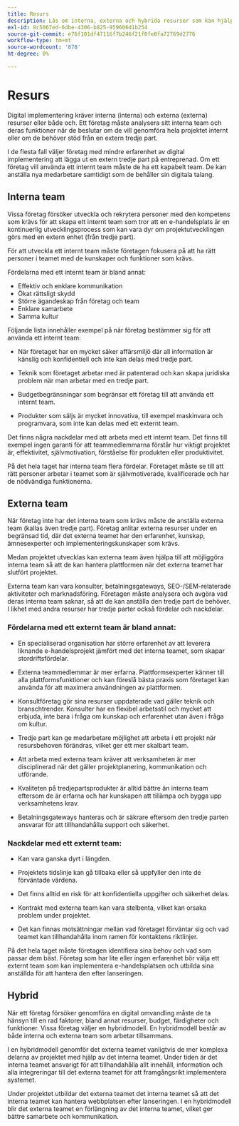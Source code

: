 ```yaml
---
title: Resurs
description: Läs om interna, externa och hybrida resurser som kan hjälpa ert e-handelsteam.
exl-id: 8c5067ed-6dbe-4306-b825-959606d1b254
source-git-commit: e76f101df47116f7b246f21f0fe0fa72769d2776
workflow-type: tm+mt
source-wordcount: '878'
ht-degree: 0%

---
```


# Resurs

Digital implementering kräver interna (interna) och externa (externa) resurser eller både och. Ett företag måste analysera sitt interna team och deras funktioner när de beslutar om de vill genomföra hela projektet internt eller om de behöver stöd från en extern tredje part.

I de flesta fall väljer företag med mindre erfarenhet av digital implementering att lägga ut en extern tredje part på entreprenad. Om ett företag vill använda ett internt team måste de ha ett kapabelt team. De kan anställa nya medarbetare samtidigt som de behåller sin digitala talang.

## Interna team

Vissa företag försöker utveckla och rekrytera personer med den kompetens som krävs för att skapa ett internt team som tror att en e-handelsplats är en kontinuerlig utvecklingsprocess som kan vara dyr om projektutvecklingen görs med en extern enhet (från tredje part).

För att utveckla ett internt team måste företagen fokusera på att ha rätt personer i teamet med de kunskaper och funktioner som krävs.

Fördelarna med ett internt team är bland annat:

- Effektiv och enklare kommunikation
- Ökat rättsligt skydd
- Större ägandeskap från företag och team
- Enklare samarbete
- Samma kultur

Följande lista innehåller exempel på när företag bestämmer sig för att använda ett internt team:

- När företaget har en mycket säker affärsmiljö där all information är känslig och konfidentiell och inte kan delas med tredje part.

- Teknik som företaget arbetar med är patenterad och kan skapa juridiska problem när man arbetar med en tredje part.

- Budgetbegränsningar som begränsar ett företag till att använda ett internt team.

- Produkter som säljs är mycket innovativa, till exempel maskinvara och programvara, som inte kan delas med ett externt team.

Det finns några nackdelar med att arbeta med ett internt team. Det finns till exempel ingen garanti för att teammedlemmarna förstår hur viktigt projektet är, effektivitet, självmotivation, förståelse för produkten eller produktivitet.

På det hela taget har interna team flera fördelar. Företaget måste se till att rätt personer arbetar i teamet som är självmotiverade, kvalificerade och har de nödvändiga funktionerna.

## Externa team

När företag inte har det interna team som krävs måste de anställa externa team (kallas även tredje part). Företag anlitar externa resurser under en begränsad tid, där det externa teamet har den erfarenhet, kunskap, ämnesexperter och implementeringskunskaper som krävs.

Medan projektet utvecklas kan externa team även hjälpa till att möjliggöra interna team så att de kan hantera plattformen när det externa teamet har slutfört projektet.

Externa team kan vara konsulter, betalningsgateways, SEO-/SEM-relaterade aktiviteter och marknadsföring. Företagen måste analysera och avgöra vad deras interna team saknar, så att de kan anställa den tredje part de behöver. I likhet med andra resurser har tredje parter också fördelar och nackdelar.

### Fördelarna med ett externt team är bland annat:

- En specialiserad organisation har större erfarenhet av att leverera liknande e-handelsprojekt jämfört med det interna teamet, som skapar stordriftsfördelar.

- Externa teammedlemmar är mer erfarna. Plattformsexperter känner till alla plattformsfunktioner och kan föreslå bästa praxis som företaget kan använda för att maximera användningen av plattformen.

- Konsultföretag gör sina resurser uppdaterade vad gäller teknik och branschtrender. Konsulter har en flexibel arbetsstil och mycket att erbjuda, inte bara i fråga om kunskap och erfarenhet utan även i fråga om kultur.

- Tredje part kan ge medarbetare möjlighet att arbeta i ett projekt när resursbehoven förändras, vilket ger ett mer skalbart team.

- Att arbeta med externa team kräver att verksamheten är mer disciplinerad när det gäller projektplanering, kommunikation och utförande.

- Kvaliteten på tredjepartsprodukter är alltid bättre än interna team eftersom de är erfarna och har kunskapen att tillämpa och bygga upp verksamhetens krav.

- Betalningsgateways hanteras och är säkrare eftersom den tredje parten ansvarar för att tillhandahålla support och säkerhet.

### Nackdelar med ett externt team:

- Kan vara ganska dyrt i längden.

- Projektets tidslinje kan gå tillbaka eller så uppfyller den inte de förväntade värdena.

- Det finns alltid en risk för att konfidentiella uppgifter och säkerhet delas.

- Kontrakt med externa team kan vara stelbenta, vilket kan orsaka problem under projektet.

- Det kan finnas motsättningar mellan vad företaget förväntar sig och vad teamet kan tillhandahålla inom ramen för kontaktens riktlinjer.

På det hela taget måste företagen identifiera sina behov och vad som passar dem bäst. Företag som har lite eller ingen erfarenhet bör välja ett externt team som kan implementera e-handelsplatsen och utbilda sina anställda för att hantera den efter lanseringen.

## Hybrid

När ett företag försöker genomföra en digital omvandling måste de ta hänsyn till en rad faktorer, bland annat resurser, budget, färdigheter och funktioner. Vissa företag väljer en hybridmodell. En hybridmodell består av både interna och externa team som arbetar tillsammans.

I en hybridmodell genomför det externa teamet vanligtvis de mer komplexa delarna av projektet med hjälp av det interna teamet. Under tiden är det interna teamet ansvarigt för att tillhandahålla allt innehåll, information och alla integreringar till det externa teamet för att framgångsrikt implementera systemet.

Under projektet utbildar det externa teamet det interna teamet så att det interna teamet kan hantera webbplatsen efter lanseringen. I en hybridmodell blir det externa teamet en förlängning av det interna teamet, vilket ger bättre samarbete och kommunikation.
